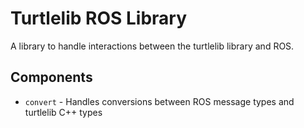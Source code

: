 # Turtlelib ROS Library
A library to handle interactions between the turtlelib library and ROS.

## Components
- `convert` - Handles conversions between ROS message types and turtlelib C++ types
